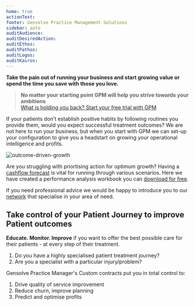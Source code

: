 ```yaml
---
home: true
actionText:
footer: Gensolve Practice Management Solutions
sidebar: auto
auditAudience:
auditDesiredAction:
auditEthos:
auditPathos:
auditLogos:
auditKairos:
---
```


**Take the pain out of running your business and start growing value or spend the time you save with those you love.**

> **No matter your starting point GPM will help you strive towards your ambitions**<br>[What is holding you back? Start your free trial with GPM](./practice-journey/getting-started/installation/)

If your patients don’t establish positive habits by following routines you provide them, would you expect successful treatment outcomes? We are not here to run your business, but when you start with GPM we can set-up your configuration to give you a headstart on growing your operational intelligence and profits.

![outcome-driven-growth](https://drive.google.com/uc?id=1az0uTGS7M5UWUFuNfOCEzeduYA2bz491)

Are you struggling with priortising action for optimum growth? Having a [cashflow forecast](https://drive.google.com/a/gensolve.com/uc?authuser=0&id=11f6rMWAp61vytiQfZq2xvCX2sOnvI2fn&export=download) is vital for running through various scenarios. Here we have created a performance analysis workbook you can [download for free](https://drive.google.com/a/gensolve.com/uc?authuser=0&id=11f6rMWAp61vytiQfZq2xvCX2sOnvI2fn&export=download).

If you need professional advice we would be happy to introduce you to our [network](./practice-journey/growth/coaching/) that specialise in your area of need.

## Take control of your Patient Journey to improve Patient outcomes

**Educate. Monitor. Improve** if you want to offer the best possible care for their patients - at every step of their treatment.

1. Do you have a highly specialised patient treatment journey?
2. Are you a specialist with a particular injury/problem?

Gensolve Practice Manager's Custom contracts put you in total control to:

1. Drive quality of service improvement
2. Reduce churn, improve planning
3. Predict and optimise profits
